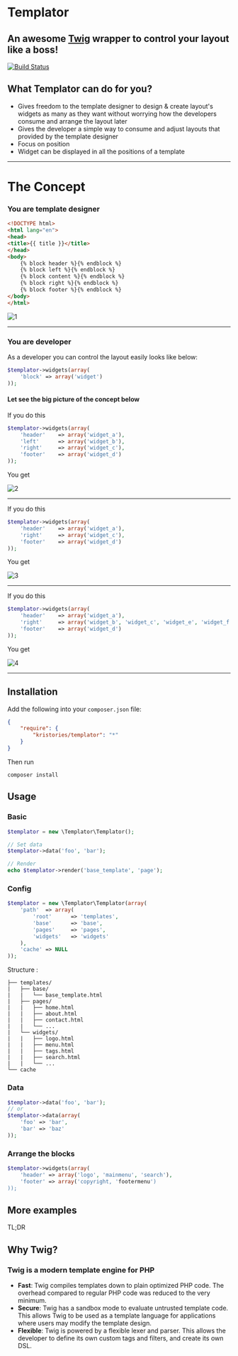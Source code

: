 # Templator
## An awesome [Twig](twig.sensiolabs.org) wrapper to control your layout like a boss!

[![Build Status](https://travis-ci.org/Kristories/Templator.png)](https://travis-ci.org/Kristories/Templator)

## What Templator can do for you?
- Gives freedom to the template designer to design & create layout's widgets as many as they want without worrying how the developers consume and arrange the layout later
- Gives the developer a simple way to consume and adjust layouts that provided by the template designer
- Focus on position
- Widget can be displayed in all the positions of a template

---


# The Concept
### You are template designer

```html   
<!DOCTYPE html>
<html lang="en">
<head>
<title>{{ title }}</title>
</head>
<body>
    {% block header %}{% endblock %}
    {% block left %}{% endblock %}
    {% block content %}{% endblock %}
    {% block right %}{% endblock %}
    {% block footer %}{% endblock %}
</body>
</html>
```

![1](assets/1.png)

---



### You are developer
As a developer you can control the layout easily looks like below:

```php
$templator->widgets(array(
    'block' => array('widget')
));
```

#### Let see the big picture of the concept below

If you do this

```php
$templator->widgets(array(
    'header'    => array('widget_a'),
    'left'      => array('widget_b'),
    'right'     => array('widget_c'),
    'footer'    => array('widget_d')
));
```

You get

![2](assets/2.png)

---


If you do this

```php
$templator->widgets(array(
    'header'    => array('widget_a'),
    'right'     => array('widget_c'),
    'footer'    => array('widget_d')
));
```

You get

![3](assets/3.png)

---


If you do this

```php
$templator->widgets(array(
    'header'    => array('widget_a'),
    'right'     => array('widget_b', 'widget_c', 'widget_e', 'widget_f'),
    'footer'    => array('widget_d')
));
```

You get

![4](assets/4.png)

---



## Installation

Add the following into your `composer.json` file:

```json
{
    "require": {
        "kristories/templator": "*"
    }
}
```

Then run

    composer install


## Usage

### Basic

```php
$templator = new \Templator\Templator();

// Set data
$templator->data('foo', 'bar');

// Render
echo $templator->render('base_template', 'page');
```

### Config

```php
$templator = new \Templator\Templator(array(
    'path'  => array(
        'root'      => 'templates',
        'base'      => 'base',
        'pages'     => 'pages',
        'widgets'   => 'widgets'
    ),
    'cache' => NULL
));
```

Structure :

    ├── templates/
    |   ├── base/
    |   |   └── base_template.html
    |   ├── pages/
    |   |   ├── home.html
    |   |   ├── about.html
    |   |   ├── contact.html
    |   |   └── ...
    |   └── widgets/
    |   |   ├── logo.html
    |   |   ├── menu.html
    |   |   ├── tags.html
    |   |   ├── search.html    
    |   |   └── ...
    └── cache

### Data

```php
$templator->data('foo', 'bar');
// or
$templator->data(array(
    'foo' => 'bar',
    'bar' => 'baz'
));
```

### Arrange the blocks

```php
$templator->widgets(array(
    'header' => array('logo', 'mainmenu', 'search'),
    'footer' => array('copyright, 'footermenu')
));
```

## More examples
TL;DR

## Why Twig?

### Twig is a modern template engine for PHP

- **Fast**: Twig compiles templates down to plain optimized PHP code. The overhead compared to regular PHP code was reduced to the very minimum.
- **Secure**: Twig has a sandbox mode to evaluate untrusted template code. This allows Twig to be used as a template language for applications where users may modify the template design.
- **Flexible**: Twig is powered by a flexible lexer and parser. This allows the developer to define its own custom tags and filters, and create its own DSL.
